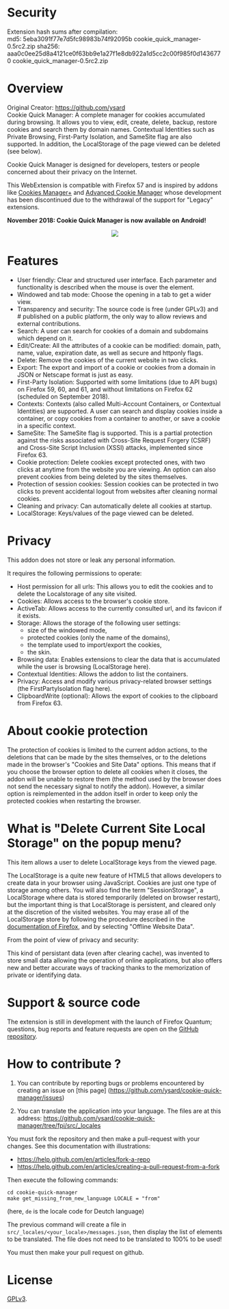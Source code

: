# Security  
Extension hash sums after compilation:  
md5: 5eba3091f77e7d5fc98983b74f92095b  cookie_quick_manager-0.5rc2.zip
sha256: aaa0c0ee25d8a4121ce0f63bb9e1a27f1e8db922a1d5cc2c00f985f0d1436770  cookie_quick_manager-0.5rc2.zip

# Overview
Original Creator: https://github.com/ysard   
Cookie Quick Manager: A complete manager for cookies accumulated during browsing.
It allows you to view, edit, create, delete, backup, restore cookies and search them by domain names. Contextual Identities such as Private Browsing, First-Party Isolation, and SameSite flag are also supported.
In addition, the LocalStorage of the page viewed can be deleted (see below).

Cookie Quick Manager is designed for developers, testers or people
concerned about their privacy on the Internet.

This WebExtension is compatible with Firefox 57 and is inspired by addons like [Cookies Manager+](https://addons.mozilla.org/fr/firefox/addon/cookies-manager-plus/) and [Advanced Cookie Manager](https://addons.mozilla.org/fr/firefox/addon/cookie-manager/) whose development has been discontinued due to the withdrawal of the support for "Legacy" extensions.

**November 2018: Cookie Quick Manager is now available on Android!**

<p align="center">
<img  src="https://raw.githubusercontent.com/ysard/cookie-quick-manager/fpi/AMO/screenshots/github.png">
</p>


# Features

* User friendly: Clear and structured user interface. Each parameter and functionality is described when the mouse is over the element.
* Windowed and tab mode: Choose the opening in a tab to get a wider view.
* Transparency and security: The source code is free (under GPLv3) and # published on a public platform, the only way to allow reviews and external contributions.
* Search: A user can search for cookies of a domain and subdomains which depend on it.
* Edit/Create: All the attributes of a cookie can be modified: domain, path, name, value, expiration date, as well as secure and httponly flags.
* Delete: Remove the cookies of the current website in two clicks.
* Export: The export and import of a cookie or cookies from a domain in JSON or Netscape format is just as easy.
* First-Party Isolation: Supported with some limitations (due to API bugs) on Firefox 59, 60, and 61, and without limitations on Firefox 62 (scheduled on September 2018).
* Contexts: Contexts (also called Multi-Account Containers, or Contextual Identities) are supported. A user can search and display cookies inside a container, or copy cookies from a container to another, or save a cookie in a specific context.
* SameSite: The SameSite flag is supported. This is a partial protection against the risks associated with Cross-Site Request Forgery (CSRF) and Cross-Site Script Inclusion (XSSI) attacks, implemented since Firefox 63.
* Cookie protection: Delete cookies except protected ones, with two clicks at anytime from the website you are viewing. An option can also prevent cookies from being deleted by the sites themselves.
* Protection of session cookies: Session cookies can be protected in two clicks to prevent accidental logout from websites after cleaning normal cookies.
* Cleaning and privacy: Can automatically delete all cookies at startup.
* LocalStorage: Keys/values of the page viewed can be deleted.


# Privacy

This addon does not store or leak any personal information.

It requires the following permissions to operate:

* Host permission for all urls: This allows you to edit the cookies and to delete the Localstorage of any site visited.
* Cookies: Allows access to the browser's cookie store.
* ActiveTab: Allows access to the currently consulted url, and its favicon if it exists.
* Storage: Allows the storage of the following user settings:
    - size of the windowed mode,
    - protected cookies (only the name of the domains),
    - the template used to import/export the cookies,
    - the skin.
* Browsing data: Enables extensions to clear the data that is accumulated while the user is browsing (LocalStorage here).
* Contextual Identities: Allows the addon to list the containers.
* Privacy: Access and modify various privacy-related browser settings (the FirstPartyIsolation flag here).
* ClipboardWrite (optional): Allows the export of cookies to the clipboard from Firefox 63.


# About cookie protection

The protection of cookies is limited to the current addon actions, to the deletions that can be made by the sites themselves, or to the deletions made in the browser's "Cookies and Site Data" options.
This means that if you choose the browser option to delete all cookies when it closes, the addon will be unable to restore them (the method used by the browser does not send the necessary signal to notify the addon). However, a similar option is reimplemented in the addon itself in order to keep only the protected cookies when restarting the browser.


# What is "Delete Current Site Local Storage" on the popup menu?

This item allows a user to delete LocalStorage keys from the viewed page.

The LocalStorage is a quite new feature of HTML5 that allows developers to create data in your browser using JavaScript. Cookies are just one type of storage among others.
You will also find the term "SessionStorage", a LocalStorage where data is stored temporarily (deleted on browser restart), but the important thing is that LocalStorage is persistent, and cleared only at the discretion of the visited websites.
You may erase all of the LocalStorage store by following the procedure described in the [documentation of Firefox](https://support.mozilla.org/en-US/kb/delete-cookies-remove-info-websites-stored#w_delete-all-cookies), and by selecting "Offline Website Data".

From the point of view of privacy and security:

This kind of persistant data (even after clearing cache), was invented to store small data allowing the operation of online applications, but also offers new and better accurate ways of tracking thanks to the memorization of private or identifying data.


# Support & source code

The extension is still in development with the launch of Firefox Quantum; questions, bug reports and feature requests are open on the [GitHub repository](https://github.com/ysard/cookie-quick-manager/issues).


# How to contribute ?

1. You can contribute by reporting bugs or problems encountered by creating an issue on [this page] (https://github.com/ysard/cookie-quick-manager/issues)


2. You can translate the application into your language.
The files are at this address:
https://github.com/ysard/cookie-quick-manager/tree/fpi/src/_locales

You must fork the repository and then make a pull-request with your changes.
See this documentation with illustrations:

- https://help.github.com/en/articles/fork-a-repo
- https://help.github.com/en/articles/creating-a-pull-request-from-a-fork

Then execute the following commands:

    cd cookie-quick-manager
    make get_missing_from_new_language LOCALE = "from"

(here, `de` is the locale code for Deutch language)

The previous command will create a file in `src/_locales/<your_locale>/messages.json`,
then display the list of elements to be translated.
The file does not need to be translated to 100% to be used!

You must then make your pull request on github.


# License

[GPLv3](https://github.com/ysard/cookie-quick-manager/blob/master/LICENSE").
